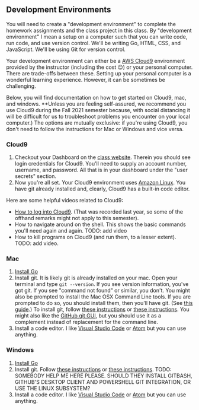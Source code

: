 ## Development Environments

You will need to create a "development environment" to complete the homework
assignments and the class project in this class. By "development environment" I
mean a setup on a computer such that you can write code, run code, and use
version control. We'll be writing Go, HTML, CSS, and JavaScript. We'll be using
Git for version control.

Your development environment can either be
a 
[AWS Cloud9](https://aws.amazon.com/Cloud9/) environment
provided by the instructor (including the cost 😉)
or
your
personal computer.
There are trade-offs between these. Setting up your
personal computer is a wonderful learning experience. However, it can be 
sometimes be challenging. 

Below, you will find documentation on how to get
started on Cloud9, mac, and windows. **Unless you are
feeling self-assured, we recommend you use Cloud9 during the
Fall 2021 semester because, with social distancing it 
will be difficult for us to troubleshoot problems you
encounter on your local computer.) The options are mutually
exclusive: if you're using Cloud9, you don't need to follow
the instructions for Mac or Windows and vice versa.

### Cloud9

1. Checkout your Dashboard on the [class website](http://656.mba). Therein
   you should see login credentials for Cloud9. You'll need to supply an
   account number, username, and password. All that is in your dashboard
   under the "user secrets" section.
3. Now you're all set. Your Cloud9 environment uses
   [Amazon Linux](https://aws.amazon.com/amazon-linux-ami/). You have
   git already installed and, clearly, Cloud9 has a built-in code editor.

Here are some helpful videos related to Cloud9:

* [How to log into Cloud9](https://s3.amazonaws.com/files.656.mba/Cloud9-intro.mp4).
  (That was recorded last year, so some of the offhand remarks might 
  not apply to this semester).
* How to navigate around on the shell. This shows the basic commands you'll need
  again and again. TODO: add video
* How to kill programs on Cloud9 (and run them, to a lesser extent). TODO: add video.

### Mac

1. [Install Go](https://golang.org/doc/install)
2. Install git. It is likely git is already installed on your
   mac. Open your terminal and type `git --version`.  If you
   see version information, you've got git. If you see 
   "command not found" or similar, you don't.
   You might also be prompted to install the Mac OSX Command
   Line tools. If you are prompted to do so, you should install
   them, then you'll have git. (See [this guide](https://hackernoon.com/install-git-on-mac-a884f0c9d32c).)
   To install git,
   follow [these instructions](https://www.atlassian.com/git/tutorials/install-git)
   or [these instructions](https://git-scm.com/book/en/v2/Getting-Started-Installing-Git).
   You might also like the [GitHub git GUI](https://desktop.github.com/),
   but you should use it as a complement instead of replacement
   for the command line.
3. Install a code editor. I like
   [Visual Studio Code](https://code.visualstudio.com/) or
   [Atom](https://atom.io/) but you can use anything.

### Windows

1. [Install Go](https://golang.org/doc/install)
2. Install git. Follow
   [these instructions](https://www.atlassian.com/git/tutorials/install-git)
   or [these instructions](https://git-scm.com/book/en/v2/Getting-Started-Installing-Git).
   TODO: SOMEBODY HELP ME HERE PLEASE. SHOULD THEY INSTALL 
   GITBASH, GITHUB'S DESKTOP CLIENT AND POWERSHELL GIT INTEGRATION,
   OR USE THE LINUX SUBSYSTEM?
3. Install a code editor. I like
   [Visual Studio Code](https://code.visualstudio.com/) or
   [Atom](https://atom.io/) but you can use anything.
